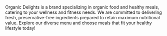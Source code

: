Organic Delights is a brand specializing in organic food and healthy meals, catering to your wellness and fitness needs. We are committed to delivering fresh, preservative-free ingredients prepared to retain maximum nutritional value. Explore our diverse menu and choose meals that fit your healthy lifestyle today!

